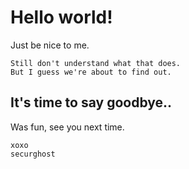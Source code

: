 # Hello world! 

Just be nice to me. 

    Still don't understand what that does. 
    But I guess we're about to find out. 

## It's time to say goodbye..

Was fun, see you next time. 

    xoxo
    securghost
